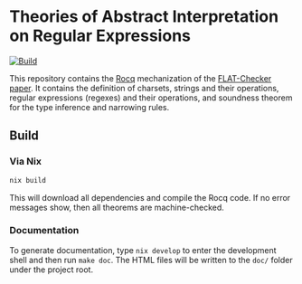 # Theories of Abstract Interpretation on Regular Expressions

[![Build][build-badge]][build-link]

[build-badge]: https://github.com/flatypes/flat-theory/actions/workflows/build.yml/badge.svg?branch=main
[build-link]: https://github.com/flatypes/flat-theory/actions/workflows/build.yml

This repository contains the [Rocq](https://rocq-prover.org) mechanization of the [FLAT-Checker paper](https://paulz.me/files/flat-checker-paper.pdf).
It contains the definition of charsets, strings and their operations, regular expressions (regexes) and their operations,
and soundness theorem for the type inference and narrowing rules.

## Build

### Via Nix

```sh
nix build
```

This will download all dependencies and compile the Rocq code. If no error messages show, then all theorems are machine-checked.

### Documentation

To generate documentation, type `nix develop` to enter the development shell and then run `make doc`.
The HTML files will be written to the `doc/` folder under the project root.
